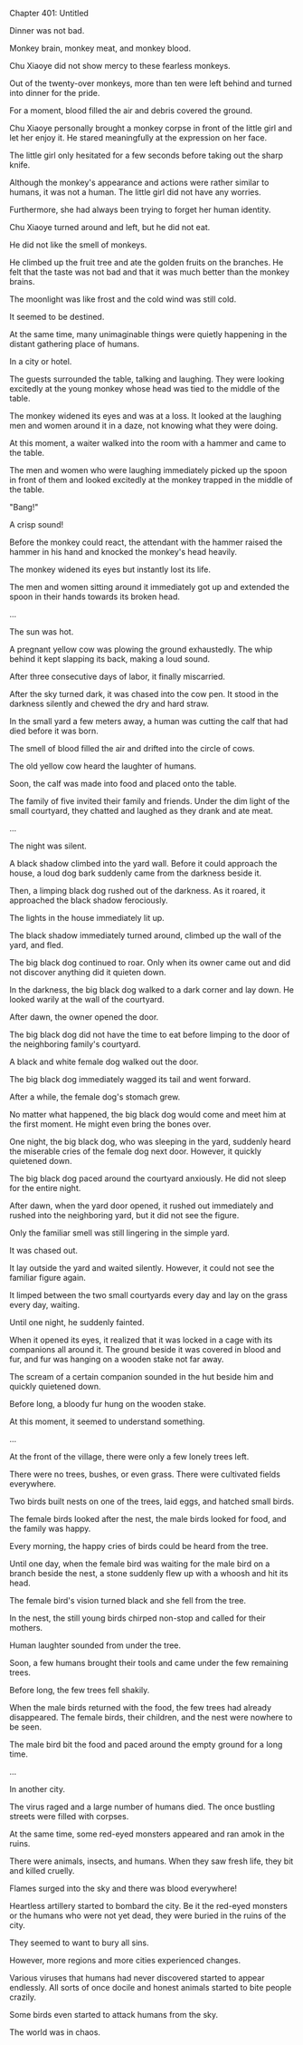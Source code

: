 Chapter 401: Untitled

Dinner was not bad.

Monkey brain, monkey meat, and monkey blood.

Chu Xiaoye did not show mercy to these fearless monkeys.

Out of the twenty-over monkeys, more than ten were left behind and turned into dinner for the pride.

For a moment, blood filled the air and debris covered the ground.

Chu Xiaoye personally brought a monkey corpse in front of the little girl and let her enjoy it. He stared meaningfully at the expression on her face.

The little girl only hesitated for a few seconds before taking out the sharp knife.

Although the monkey's appearance and actions were rather similar to humans, it was not a human. The little girl did not have any worries.

Furthermore, she had always been trying to forget her human identity.

Chu Xiaoye turned around and left, but he did not eat.

He did not like the smell of monkeys.

He climbed up the fruit tree and ate the golden fruits on the branches. He felt that the taste was not bad and that it was much better than the monkey brains.

The moonlight was like frost and the cold wind was still cold.

It seemed to be destined.

At the same time, many unimaginable things were quietly happening in the distant gathering place of humans.

In a city or hotel.

The guests surrounded the table, talking and laughing. They were looking excitedly at the young monkey whose head was tied to the middle of the table.

The monkey widened its eyes and was at a loss. It looked at the laughing men and women around it in a daze, not knowing what they were doing.

At this moment, a waiter walked into the room with a hammer and came to the table.

The men and women who were laughing immediately picked up the spoon in front of them and looked excitedly at the monkey trapped in the middle of the table.

"Bang\!"

A crisp sound\!

Before the monkey could react, the attendant with the hammer raised the hammer in his hand and knocked the monkey's head heavily.

The monkey widened its eyes but instantly lost its life.

The men and women sitting around it immediately got up and extended the spoon in their hands towards its broken head.

...

The sun was hot.

A pregnant yellow cow was plowing the ground exhaustedly. The whip behind it kept slapping its back, making a loud sound.

After three consecutive days of labor, it finally miscarried.

After the sky turned dark, it was chased into the cow pen. It stood in the darkness silently and chewed the dry and hard straw.

In the small yard a few meters away, a human was cutting the calf that had died before it was born.

The smell of blood filled the air and drifted into the circle of cows.

The old yellow cow heard the laughter of humans.

Soon, the calf was made into food and placed onto the table.

The family of five invited their family and friends. Under the dim light of the small courtyard, they chatted and laughed as they drank and ate meat.

...

The night was silent.

A black shadow climbed into the yard wall. Before it could approach the house, a loud dog bark suddenly came from the darkness beside it.

Then, a limping black dog rushed out of the darkness. As it roared, it approached the black shadow ferociously.

The lights in the house immediately lit up.

The black shadow immediately turned around, climbed up the wall of the yard, and fled.

The big black dog continued to roar. Only when its owner came out and did not discover anything did it quieten down.

In the darkness, the big black dog walked to a dark corner and lay down. He looked warily at the wall of the courtyard.

After dawn, the owner opened the door.

The big black dog did not have the time to eat before limping to the door of the neighboring family's courtyard.

A black and white female dog walked out the door.

The big black dog immediately wagged its tail and went forward.

After a while, the female dog's stomach grew.

No matter what happened, the big black dog would come and meet him at the first moment. He might even bring the bones over.

One night, the big black dog, who was sleeping in the yard, suddenly heard the miserable cries of the female dog next door. However, it quickly quietened down.

The big black dog paced around the courtyard anxiously. He did not sleep for the entire night.

After dawn, when the yard door opened, it rushed out immediately and rushed into the neighboring yard, but it did not see the figure.

Only the familiar smell was still lingering in the simple yard.

It was chased out.

It lay outside the yard and waited silently. However, it could not see the familiar figure again.

It limped between the two small courtyards every day and lay on the grass every day, waiting.

Until one night, he suddenly fainted.

When it opened its eyes, it realized that it was locked in a cage with its companions all around it. The ground beside it was covered in blood and fur, and fur was hanging on a wooden stake not far away.

The scream of a certain companion sounded in the hut beside him and quickly quietened down.

Before long, a bloody fur hung on the wooden stake.

At this moment, it seemed to understand something.

...

At the front of the village, there were only a few lonely trees left.

There were no trees, bushes, or even grass. There were cultivated fields everywhere.

Two birds built nests on one of the trees, laid eggs, and hatched small birds.

The female birds looked after the nest, the male birds looked for food, and the family was happy.

Every morning, the happy cries of birds could be heard from the tree.

Until one day, when the female bird was waiting for the male bird on a branch beside the nest, a stone suddenly flew up with a whoosh and hit its head.

The female bird's vision turned black and she fell from the tree.

In the nest, the still young birds chirped non-stop and called for their mothers.

Human laughter sounded from under the tree.

Soon, a few humans brought their tools and came under the few remaining trees.

Before long, the few trees fell shakily.

When the male birds returned with the food, the few trees had already disappeared. The female birds, their children, and the nest were nowhere to be seen.

The male bird bit the food and paced around the empty ground for a long time.

...

In another city.

The virus raged and a large number of humans died. The once bustling streets were filled with corpses.

At the same time, some red-eyed monsters appeared and ran amok in the ruins.

There were animals, insects, and humans. When they saw fresh life, they bit and killed cruelly.

Flames surged into the sky and there was blood everywhere\!

Heartless artillery started to bombard the city. Be it the red-eyed monsters or the humans who were not yet dead, they were buried in the ruins of the city.

They seemed to want to bury all sins.

However, more regions and more cities experienced changes.

Various viruses that humans had never discovered started to appear endlessly. All sorts of once docile and honest animals started to bite people crazily.

Some birds even started to attack humans from the sky.

The world was in chaos.